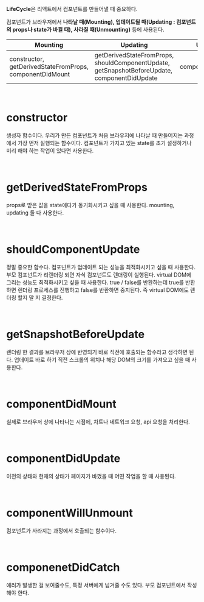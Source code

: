 <b>LifeCycle</b>은 리액트에서 컴포넌트를 만들어낼 때 중요하다.

컴포넌트가 브라우저에서 <b>나타날 때(Mounting), 업데이트될 때(Updating : 컴포넌트의 props나 state가 바뀔 때), 사라질 때(Unmounting)</b> 등에 사용된다.

|Mounting	|Updating	|Unmounting|
|-----|-----|-----|
|constructor, getDerivedStateFromProps, componentDidMount|	getDerivedStateFromProps, shouldComponentUpdate, getSnapshotBeforeUpdate, componentDidUpdate|	componentWillUnmount |

<br>

<b><h1>constructor</h1></b>
생성자 함수이다. 우리가 만든 컴포넌트가 처음 브라우저에 나타날 때 만들어지는 과정에서 가장 먼저 실행되는 함수이다. 컴포넌트가 가지고 있는 state를 초기 설정하거나 미리 해야 하는 작업이 있다면 사용한다.

<br>

<b><h1>getDerivedStateFromProps</h1></b>
props로 받은 값을 state에다가 동기화시키고 싶을 때 사용한다. mounting, updating 둘 다 사용한다.

<br>

<b><h1>shouldComponentUpdate</h1></b>
정말 중요한 함수다. 컴포넌트가 업데이트 되는 성능을 최적화시키고 싶을 때 사용한다. 부모 컴포넌트가 리렌더링 되면 자식 컴포넌트도 렌더링이 실행된다. virtual DOM에 그리는 성능도 최적화시키고 싶을 때 사용한다. true / false를 반환하는데 true를 반환하면 렌더링 프로세스를 진행하고 false를 반환하면 중지된다. 즉 virtual DOM에도 렌더링 할지 말 지 결정한다. 

<br>

<b><h1>getSnapshotBeforeUpdate</h1></b>
렌더링 한 결과를 브라우저 상에 반영되기 바로 직전에 호출되는 함수라고 생각하면 된다. 업데이트 바로 하기 직전 스크롤의 위치나 해당 DOM의 크기를 가져오고 싶을 때 사용한다.

<br>

<b><h1>componentDidMount</h1></b>
실제로 브라우저 상에 나타나는 시점에, 차트나 네트워크 요청, api 요청을 처리한다.

<br>

<b><h1>componentDidUpdate</h1></b>
이전의 상태와 현재의 상태가 페이지가 바꼈을 때 어떤 작업을 할 때 사용된다.

<br>

<b><h1>componentWillUnmount</h1></b>
컴포넌트가 사라지는 과정에서 호출되는 함수이다.

<br>

<b><h1>componenetDidCatch</h1></b>
에러가 발생한 걸 보여줄수도, 특정 서버에게 넘겨줄 수도 있다. 부모 컴포넌트에서 작성해야 한다.
